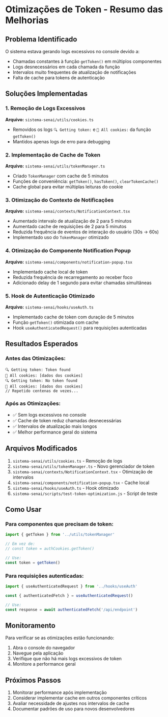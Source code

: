 # Otimizações de Token - Resumo das Melhorias

## Problema Identificado

O sistema estava gerando logs excessivos no console devido a:
- Chamadas constantes à função `getToken()` em múltiplos componentes
- Logs desnecessários em cada chamada da função
- Intervalos muito frequentes de atualização de notificações
- Falta de cache para tokens de autenticação

## Soluções Implementadas

### 1. Remoção de Logs Excessivos
**Arquivo:** `sistema-senai/utils/cookies.ts`
- Removidos os logs `🔍 Getting token:` e `🍪 All cookies:` da função `getToken()`
- Mantidos apenas logs de erro para debugging

### 2. Implementação de Cache de Token
**Arquivo:** `sistema-senai/utils/tokenManager.ts`
- Criado `TokenManager` com cache de 5 minutos
- Funções de conveniência: `getToken()`, `hasToken()`, `clearTokenCache()`
- Cache global para evitar múltiplas leituras do cookie

### 3. Otimização do Contexto de Notificações
**Arquivo:** `sistema-senai/contexts/NotificationContext.tsx`
- Aumentado intervalo de atualização de 2 para 5 minutos
- Aumentado cache de requisições de 2 para 5 minutos
- Reduzida frequência de eventos de interação do usuário (30s → 60s)
- Implementado uso do `TokenManager` otimizado

### 4. Otimização do Componente Notification Popup
**Arquivo:** `sistema-senai/components/notification-popup.tsx`
- Implementado cache local de token
- Reduzida frequência de recarregamento ao receber foco
- Adicionado delay de 1 segundo para evitar chamadas simultâneas

### 5. Hook de Autenticação Otimizado
**Arquivo:** `sistema-senai/hooks/useAuth.ts`
- Implementado cache de token com duração de 5 minutos
- Função `getToken()` otimizada com cache
- Hook `useAuthenticatedRequest()` para requisições autenticadas

## Resultados Esperados

### Antes das Otimizações:
```
🔍 Getting token: Token found
🍪 All cookies: [dados dos cookies]
🔍 Getting token: No token found
🍪 All cookies: [dados dos cookies]
// Repetido centenas de vezes...
```

### Após as Otimizações:
- ✅ Sem logs excessivos no console
- ✅ Cache de token reduz chamadas desnecessárias
- ✅ Intervalos de atualização mais longos
- ✅ Melhor performance geral do sistema

## Arquivos Modificados

1. `sistema-senai/utils/cookies.ts` - Remoção de logs
2. `sistema-senai/utils/tokenManager.ts` - Novo gerenciador de token
3. `sistema-senai/contexts/NotificationContext.tsx` - Otimização de intervalos
4. `sistema-senai/components/notification-popup.tsx` - Cache local
5. `sistema-senai/hooks/useAuth.ts` - Hook otimizado
6. `sistema-senai/scripts/test-token-optimization.js` - Script de teste

## Como Usar

### Para componentes que precisam de token:
```typescript
import { getToken } from '../utils/tokenManager'

// Em vez de:
// const token = authCookies.getToken()

// Use:
const token = getToken()
```

### Para requisições autenticadas:
```typescript
import { useAuthenticatedRequest } from '../hooks/useAuth'

const { authenticatedFetch } = useAuthenticatedRequest()

// Use:
const response = await authenticatedFetch('/api/endpoint')
```

## Monitoramento

Para verificar se as otimizações estão funcionando:
1. Abra o console do navegador
2. Navegue pela aplicação
3. Verifique que não há mais logs excessivos de token
4. Monitore a performance geral

## Próximos Passos

1. Monitorar performance após implementação
2. Considerar implementar cache em outros componentes críticos
3. Avaliar necessidade de ajustes nos intervalos de cache
4. Documentar padrões de uso para novos desenvolvedores
